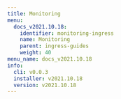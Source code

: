 ```yaml
---
title: Monitoring
menu:
  docs_v2021.10.18:
    identifier: monitoring-ingress
    name: Monitoring
    parent: ingress-guides
    weight: 40
menu_name: docs_v2021.10.18
info:
  cli: v0.0.3
  installer: v2021.10.18
  version: v2021.10.18
---
```


